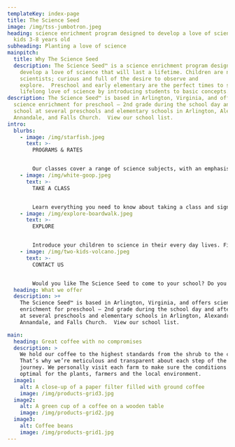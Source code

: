 ```yaml
---
templateKey: index-page
title: The Science Seed
image: /img/tss-jumbotron.jpeg
heading: science enrichment program designed to develop a love of science in
  kids 3-8 years old
subheading: Planting a love of science
mainpitch:
  title: Why The Science Seed
  description: The Science Seed™ is a science enrichment program designed to
    develop a love of science that will last a lifetime. Children are natural
    scientists; curious and full of the desire to observe and
    explore.  Preschool and early elementary are the perfect times to start a
    lifelong love of science by introducing students to basic concepts.
description: The Science Seed™ is based in Arlington, Virginia, and offers
  science enrichment for preschool – 2nd grade during the school day and after
  school at several preschools and elementary schools in Arlington, Alexandria,
  Annandale, and Falls Church.  View our school list.
intro:
  blurbs:
    - image: /img/starfish.jpeg
      text: >-
        PROGRAMS & RATES


        Our classes cover a range of science subjects, with an emphasis on fun AND learning!
    - image: /img/white-goop.jpeg
      text: >-
        TAKE A CLASS


        Learn everything you need to know about taking a class and signing up with The Science Seed!
    - image: /img/explore-boardwalk.jpeg
      text: >-
        EXPLORE


        Introduce your children to science in their every day lives. Find museums, planetariums, zoos, aquariums and more...
    - image: /img/two-kids-volcano.jpeg
      text: >-
        CONTACT US


        Would you like The Science Seed to come to your school? Do you have any questions about The Science Seed? Contact us!
  heading: What we offer
  description: >+
    The Science Seed™ is based in Arlington, Virginia, and offers science
    enrichment for preschool – 2nd grade during the school day and after school
    at several preschools and elementary schools in Arlington, Alexandria,
    Annandale, and Falls Church.  View our school list.

main:
  heading: Great coffee with no compromises
  description: >
    We hold our coffee to the highest standards from the shrub to the cup.
    That’s why we’re meticulous and transparent about each step of the coffee’s
    journey. We personally visit each farm to make sure the conditions are
    optimal for the plants, farmers and the local environment.
  image1:
    alt: A close-up of a paper filter filled with ground coffee
    image: /img/products-grid3.jpg
  image2:
    alt: A green cup of a coffee on a wooden table
    image: /img/products-grid2.jpg
  image3:
    alt: Coffee beans
    image: /img/products-grid1.jpg
---
```

